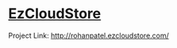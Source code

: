 # [EzCloudStore](http://rohanpatel.ezcloudstore.com/)

Project Link: http://rohanpatel.ezcloudstore.com/
